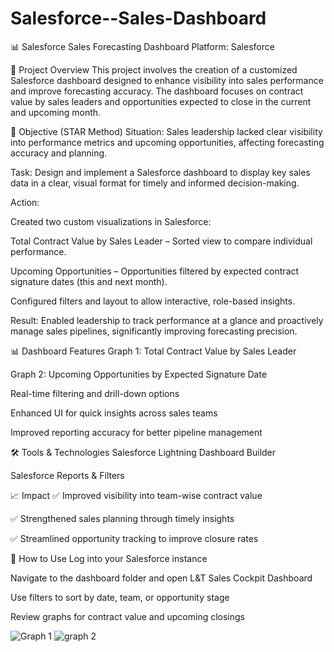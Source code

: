 # Salesforce--Sales-Dashboard
📊 Salesforce Sales Forecasting Dashboard
Platform: Salesforce

📘 Project Overview
This project involves the creation of a customized Salesforce dashboard designed to enhance visibility into sales performance and improve forecasting accuracy. The dashboard focuses on contract value by sales leaders and opportunities expected to close in the current and upcoming month.

🎯 Objective (STAR Method)
Situation: Sales leadership lacked clear visibility into performance metrics and upcoming opportunities, affecting forecasting accuracy and planning.

Task: Design and implement a Salesforce dashboard to display key sales data in a clear, visual format for timely and informed decision-making.

Action:

Created two custom visualizations in Salesforce:

Total Contract Value by Sales Leader – Sorted view to compare individual performance.

Upcoming Opportunities – Opportunities filtered by expected contract signature dates (this and next month).

Configured filters and layout to allow interactive, role-based insights.

Result: Enabled leadership to track performance at a glance and proactively manage sales pipelines, significantly improving forecasting precision.

📊 Dashboard Features
Graph 1: Total Contract Value by Sales Leader

Graph 2: Upcoming Opportunities by Expected Signature Date

Real-time filtering and drill-down options

Enhanced UI for quick insights across sales teams

Improved reporting accuracy for better pipeline management

🛠️ Tools & Technologies
Salesforce Lightning Dashboard Builder

Salesforce Reports & Filters

📈 Impact
✅ Improved visibility into team-wise contract value

✅ Strengthened sales planning through timely insights

✅ Streamlined opportunity tracking to improve closure rates

📎 How to Use
Log into your Salesforce instance

Navigate to the dashboard folder and open L&T Sales Cockpit Dashboard

Use filters to sort by date, team, or opportunity stage

Review graphs for contract value and upcoming closings


![Graph 1](https://github.com/user-attachments/assets/2e0f2883-5e7a-44f5-96c1-2a3de3a66f9d)
![graph 2](https://github.com/user-attachments/assets/6831a801-30d9-4315-a816-aeaed1c27935)

